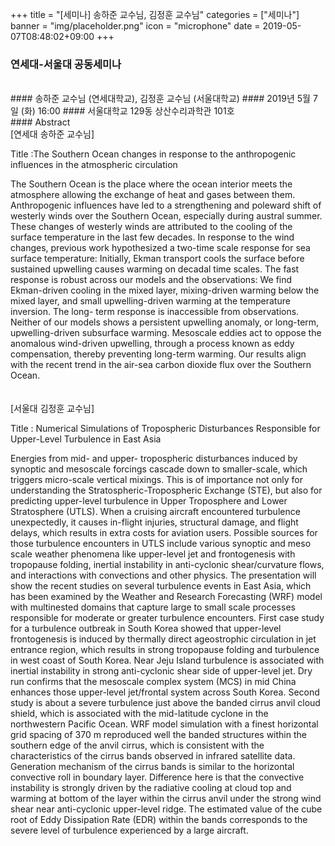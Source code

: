 +++
title = "[세미나] 송하준 교수님, 김정훈 교수님"
categories = ["세미나"]
banner = "img/placeholder.png"
icon = "microphone"
date = 2019-05-07T08:48:02+09:00
+++
### 연세대-서울대 공동세미나
<br>
#### 송하준 교수님 (연세대학교), 김정훈 교수님 (서울대학교)
#### 2019년 5월 7일 (화) 16:00
####  서울대학교 129동 상산수리과학관 101호
<br>
#### Abstract
<br>
[연세대 송하준 교수님]

Title :The Southern Ocean changes in response to the anthropogenic influences in the atmospheric circulation

The Southern Ocean is the place where the ocean interior meets the atmosphere allowing the
exchange of heat and gases between them. Anthropogenic influences have led to a strengthening
and poleward shift of westerly winds over the Southern Ocean, especially during austral summer.
These changes of westerly winds are attributed to the cooling of the surface temperature in the
last few decades.
In response to the wind changes, previous work hypothesized a two-time scale response for
sea surface temperature: Initially, Ekman transport cools the surface before sustained upwelling
causes warming on decadal time scales. The fast response is robust across our models and the
observations: We find Ekman-driven cooling in the mixed layer, mixing-driven warming below
the mixed layer, and small upwelling-driven warming at the temperature inversion. The long-
term response is inaccessible from observations. Neither of our models shows a persistent
upwelling anomaly, or long-term, upwelling-driven subsurface warming. Mesoscale eddies act to
oppose the anomalous wind-driven upwelling, through a process known as eddy compensation,
thereby preventing long-term warming.
Our results align with the recent trend in the air-sea carbon dioxide flux over the Southern
Ocean.
<br>
<br>
<br>
[서울대 김정훈 교수님]

Title : Numerical Simulations of Tropospheric Disturbances Responsible for Upper-Level Turbulence in East Asia

Energies from mid- and upper- tropospheric disturbances induced by synoptic and
mesoscale forcings cascade down to smaller-scale, which triggers micro-scale vertical mixings.
This is of importance not only for understanding the Stratospheric-Tropospheric Exchange
(STE), but also for predicting upper-level turbulence in Upper Troposphere and Lower
Stratosphere (UTLS). When a cruising aircraft encountered turbulence unexpectedly, it causes
in-flight injuries, structural damage, and flight delays, which results in extra costs for aviation
users. Possible sources for those turbulence encounters in UTLS include various synoptic and
meso scale weather phenomena like upper-level jet and frontogenesis with tropopause folding,
inertial instability in anti-cyclonic shear/curvature flows, and interactions with convections and
other physics.
The presentation will show the recent studies on several turbulence events in East Asia,
which has been examined by the Weather and Research Forecasting (WRF) model with
multinested domains that capture large to small scale processes responsible for moderate or
greater turbulence encounters. First case study for a turbulence outbreak in South Korea showed
that upper-level frontogenesis is induced by thermally direct ageostrophic circulation in jet
entrance region, which results in strong tropopause folding and turbulence in west coast of South
Korea. Near Jeju Island turbulence is associated with inertial instability in strong anti-cyclonic
shear side of upper-level jet. Dry run confirms that the mesoscale complex system (MCS) in mid
China enhances those upper-level jet/frontal system across South Korea.
Second study is about a severe turbulence just above the banded cirrus anvil cloud shield,
which is associated with the mid-latitude cyclone in the northwestern Pacific Ocean. WRF model
simulation with a finest horizontal grid spacing of 370 m reproduced well the banded structures
within the southern edge of the anvil cirrus, which is consistent with the characteristics of the
cirrus bands observed in infrared satellite data. Generation mechanism of the cirrus bands is
similar to the horizontal convective roll in boundary layer. Difference here is that the convective
instability is strongly driven by the radiative cooling at cloud top and warming at bottom of the
layer within the cirrus anvil under the strong wind shear near anti-cyclonic upper-level ridge. The
estimated value of the cube root of Eddy Dissipation Rate (EDR) within the bands corresponds
to the severe level of turbulence experienced by a large aircraft.
